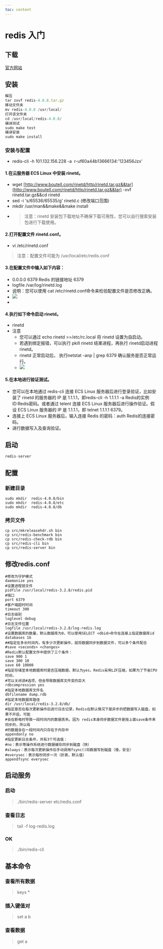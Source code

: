 ```yaml
---
toc: content
---
```


# redis 入门

## 下载


[官方网站](https://redis.io/)


## 安装


```javascript
解压
tar zxvf redis-4.0.8.tar.gz
移动文件夹
mv redis-4.0.8 /usr/local/
打开该文件夹
cd /usr/local/redis-4.0.8/
编译测试
sudo make test
编译安装
sudo make install
```

### 安装与配置

- redis-cli -h 101.132.156.228 -a  r-uf60a44b13666134:'123456Jzx'
#### 1.在云服务器 ECS Linux 中安装 rinetd。

   - wget [http://www.boutell.com/rinetd/http/rinetd.tar.gz&&tar](http://www.boutell.com/rinetd/http/rinetd.tar.gz&&tar) -xvf rinetd.tar.gz&&cd rinetd
   - sed -i 's/65536/65535/g' rinetd.c (修改端口范围)
   - mkdir /usr/man&&make&&make install
   - > 注意：rinetd 安装包下载地址不确保下载可用性，您可以自行搜索安装包进行下载使用。
#### 2.打开配置文件 rinetd.conf。

   - vi /etc/rinetd.conf
> 注意：配置文件可能为 /usr/local/etc/redis.conf

#### 3.在配置文件中输入如下内容：

   - 0.0.0.0 6379 Redis 的链接地址 6379
   - logfile /var/log/rinetd.log
   - 说明：您可以使用 cat /etc/rinetd.conf命令来检验配置文件是否修改正确。
   - ![](https://cdn.nlark.com/yuque/0/2020/jpeg/195884/1597937067295-ee517e33-e17f-4d26-bfce-f262d66758bd.jpeg#height=47&id=nkYr8&originHeight=47&originWidth=647&originalType=binary&ratio=1&size=0&status=done&style=none&width=647)
   - 

#### 4.执行如下命令启动 rinetd。

   - rinetd
   - 注意
      - 您可以通过 echo rinetd >>/etc/rc.local 将 rinetd 设置为自启动。
      - 若遇到绑定报错，可以执行 pkill rinetd 结束进程，再执行 rinetd启动进程 rinetd。
      - rinetd 正常启动后， 执行netstat -anp | grep 6379 确认服务是否正常运行。
      - ![](https://cdn.nlark.com/yuque/0/2020/jpeg/195884/1597937067341-f158e903-fe66-4375-95ff-cfeda4b2a232.jpeg#height=61&id=jafrb&originHeight=61&originWidth=980&originalType=binary&ratio=1&size=0&status=done&style=none&width=980)
#### 5.在本地进行验证测试。

   - 您可以在本地通过 redis-cli 连接 ECS Linux 服务器后进行登录验证，比如安装了 rinetd 的服务器的 IP 是 1.1.1.1，即redis-cli -h 1.1.1.1 -a Redis的实例ID:Redis密码。或者通过 telent 连接 ECS Linux 服务器后进行操作验证。假设 ECS Linux 服务器的 IP 是 1.1.1.1，即 telnet 1.1.1.1 6379。
   - 连接上 ECS Linux 服务器后，输入连接 Redis 的密码：auth Redis的连接密码。
   - 进行数据写入及查询验证。



## 启动


```javascript
redis-server
```


## 配置

### 新建目录
```
sudo mkdir  redis-4.0.8/bin
sudo mkdir  redis-4.0.8/etc
sudo mkdir  redis-4.0.8/db
```

### 拷贝文件

```
cp src/mkreleasehdr.sh bin
cp src/redis-benchmark bin
cp src/redis-check-rdb bin
cp src/redis-cli bin
cp src/redis-server bin
```

## 修改redis.conf


```t
#修改为守护模式
daemonize yes
#设置进程锁文件
pidfile /usr/local/redis-3.2.8/redis.pid
#端口
port 6379
#客户端超时时间
timeout 300
#日志级别
loglevel debug
#日志文件位置
logfile /usr/local/redis-3.2.8/log-redis.log
#设置数据库的数量，默认数据库为0，可以使用SELECT <dbid>命令在连接上指定数据库id
databases 16
##指定在多长时间内，有多少次更新操作，就将数据同步到数据文件，可以多个条件配合
#save <seconds> <changes>
#Redis默认配置文件中提供了三个条件：
save 900 1
save 300 10
save 60 10000
#指定存储至本地数据库时是否压缩数据，默认为yes，Redis采用LZF压缩，如果为了节省CPU时间，
#可以关闭该#选项，但会导致数据库文件变的巨大
rdbcompression yes
#指定本地数据库文件名
dbfilename dump.rdb
#指定本地数据库路径
dir /usr/local/redis-3.2.8/db/
#指定是否在每次更新操作后进行日志记录，Redis在默认情况下是异步的把数据写入磁盘，如果不开启，可能
#会在断电时导致一段时间内的数据丢失。因为 redis本身同步数据文件是按上面save条件来同步的，所以有
#的数据会在一段时间内只存在于内存中
appendonly no
#指定更新日志条件，共有3个可选值：
#no：表示等操作系统进行数据缓存同步到磁盘（快）
#always：表示每次更新操作后手动调用fsync()将数据写到磁盘（慢，安全）
#everysec：表示每秒同步一次（折衷，默认值）
appendfsync everysec
```


## 启动服务


### 启动
> ./bin/redis-server etc/redis.conf

### 查看日志
> tail -f log-redis.log

### OK
> ./bin/redis-cli

## 基本命令


### 查看所有数据
> keys *

### 插入键值对
> set a b

### 查看数据
> get a

